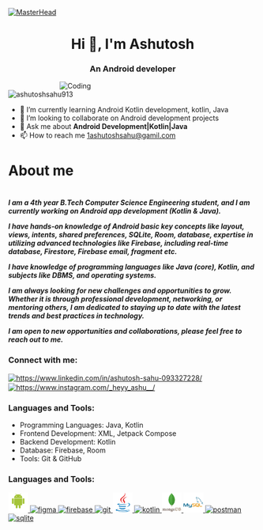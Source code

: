 [![MasterHead](https://3.bp.blogspot.com/-C3xWP-qcE9k/XDBuDBjRoOI/AAAAAAAABrk/g5rn7VDYtPIhzv9H1RJ3iCyWYXfRUU9RACLcBGAs/s1600/android-os-training-institute-sky-infotech.jpg)]()
<h1 align="center">Hi 👋, I'm Ashutosh</h1>
<h3 align="center">An Android developer</h3>
<img align="right" alt="Coding" width="400" src="https://cdn.dribbble.com/users/2131993/screenshots/4948736/thoughtworks-gif_dribbble.gif">

<p align="left"> <img src="https://komarev.com/ghpvc/?username=ashutoshsahu913&label=Profile%20views&color=0e75b6&style=flat" alt="ashutoshsahu913" /> </p>

<ul>
  <li>🌱 I’m currently learning Android Kotlin development, kotlin, Java</li>
  <li>👯 I’m looking to collaborate on Android development projects</li>
  <li>💬 Ask me about <b>Android Development|Kotlin|Java </b></li>
  <li>📫 How to reach me <a target="_blank "href="mailto:1ashutoshsahu@gamil">1ashutoshsahu@gamil.com</a></li>
</ul>

<h1 >About me <h1/>
<h5>
I am a 4th year B.Tech Computer Science Engineering student, and I am currently working on Android app development (Kotlin & Java).

I have hands-on knowledge of Android basic key concepts like layout, views, intents, shared preferences, SQLite, Room,  database, expertise in utilizing advanced technologies like Firebase, including real-time database, Firestore, Firebase email, fragment etc.

I have knowledge of programming languages like Java (core), Kotlin, and subjects like DBMS, and operating systems.

I am always looking for new challenges and opportunities to grow. Whether it is through professional development, networking, or mentoring others, I am dedicated to staying up to date with the latest trends and best practices in technology.

I am open to new opportunities and collaborations, please feel free to reach out to me.
</h5>

<h3 align="left">Connect with me:</h3>
<p align="left">
<a href="https://linkedin.com/in/https://www.linkedin.com/in/ashutosh-sahu-093327228/" target="blank"><img align="center" src="https://raw.githubusercontent.com/rahuldkjain/github-profile-readme-generator/master/src/images/icons/Social/linked-in-alt.svg" alt="https://www.linkedin.com/in/ashutosh-sahu-093327228/" height="30" width="40" /></a>
<a href="https://instagram.com/https://www.instagram.com/_heyy_ashu__/" target="blank"><img align="center" src="https://raw.githubusercontent.com/rahuldkjain/github-profile-readme-generator/master/src/images/icons/Social/instagram.svg" alt="https://www.instagram.com/_heyy_ashu__/" height="30" width="40" /></a>
</p>

<h3 align="left">Languages and Tools:</h3>
<ul>
    <li>Programming Languages: Java, Kotlin</li>
    <li>Frontend Development: XML, Jetpack Compose</li>
    <li>Backend Development: Kotlin</li>
    <li>Database: Firebase, Room</li>
    <li>Tools: Git & GitHub</li>
</ul>


<h3 align="left">Languages and Tools:</h3>
<p align="left"> <a href="https://developer.android.com" target="_blank" rel="noreferrer"> <img src="https://raw.githubusercontent.com/devicons/devicon/master/icons/android/android-original-wordmark.svg" alt="android" width="40" height="40"/> </a> <a href="https://www.figma.com/" target="_blank" rel="noreferrer"> <img src="https://www.vectorlogo.zone/logos/figma/figma-icon.svg" alt="figma" width="40" height="40"/> </a> <a href="https://firebase.google.com/" target="_blank" rel="noreferrer"> <img src="https://www.vectorlogo.zone/logos/firebase/firebase-icon.svg" alt="firebase" width="40" height="40"/> </a> <a href="https://git-scm.com/" target="_blank" rel="noreferrer"> <img src="https://www.vectorlogo.zone/logos/git-scm/git-scm-icon.svg" alt="git" width="40" height="40"/> </a> <a href="https://www.java.com" target="_blank" rel="noreferrer"> <img src="https://raw.githubusercontent.com/devicons/devicon/master/icons/java/java-original.svg" alt="java" width="40" height="40"/> </a> <a href="https://kotlinlang.org" target="_blank" rel="noreferrer"> <img src="https://www.vectorlogo.zone/logos/kotlinlang/kotlinlang-icon.svg" alt="kotlin" width="40" height="40"/> </a> <a href="https://www.mongodb.com/" target="_blank" rel="noreferrer"> <img src="https://raw.githubusercontent.com/devicons/devicon/master/icons/mongodb/mongodb-original-wordmark.svg" alt="mongodb" width="40" height="40"/> </a> <a href="https://www.mysql.com/" target="_blank" rel="noreferrer"> <img src="https://raw.githubusercontent.com/devicons/devicon/master/icons/mysql/mysql-original-wordmark.svg" alt="mysql" width="40" height="40"/> </a> <a href="https://postman.com" target="_blank" rel="noreferrer"> <img src="https://www.vectorlogo.zone/logos/getpostman/getpostman-icon.svg" alt="postman" width="40" height="40"/> </a> <a href="https://www.sqlite.org/" target="_blank" rel="noreferrer"> <img src="https://www.vectorlogo.zone/logos/sqlite/sqlite-icon.svg" alt="sqlite" width="40" height="40"/> </a> </p>
